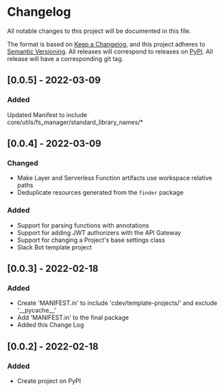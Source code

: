 # Changelog
All notable changes to this project will be documented in this file.

The format is based on [Keep a Changelog](https://keepachangelog.com/en/1.0.0/),
and this project adheres to [Semantic Versioning](https://semver.org/spec/v2.0.0.html).
All releases will correspond to releases on [PyPI](https://pypi.org/project/cdev/).
All release will have a corresponding git tag.

## [0.0.5] - 2022-03-09
### Added
Updated Manifest to include core/utils/fs_manager/standard_library_names/*

## [0.0.4] - 2022-03-09
### Changed
- Make Layer and Serverless Function artifacts use workspace relative paths
- Deduplicate resources generated from the `finder` package
### Added
- Support for parsing functions with annotations 
- Support for adding JWT authorizers with the API Gateway
- Support for changing a Project's base settings class
- Slack Bot template project

## [0.0.3] - 2022-02-18
### Added
- Create 'MANIFEST.in' to include 'cdev/template-projects/' and exclude '\_\_pycache\_\_'
- Add 'MANIFEST.in' to the final package 
- Added this Change Log

## [0.0.2] - 2022-02-18
### Added
- Create project on PyPI



